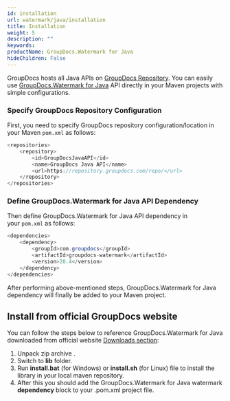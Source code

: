 ```yaml
---
id: installation
url: watermark/java/installation
title: Installation
weight: 5
description: ""
keywords: 
productName: GroupDocs.Watermark for Java
hideChildren: False
---
```

GroupDocs hosts all Java APIs on [GroupDocs Repository](https://repository.groupdocs.com). You can easily use [GroupDocs.Watermark for Java](https://artifact.groupdocs.com/webapp/#/artifacts/browse/tree/General/repo/com/groupdocs/groupdocs-watermark) API directly in your Maven projects with simple configurations.

### Specify GroupDocs Repository Configuration

First, you need to specify GroupDocs repository configuration/location in your Maven `pom.xml` as follows: 

```java
<repositories>
	<repository>
		<id>GroupDocsJavaAPI</id>
		<name>GroupDocs Java API</name>
		<url>https://repository.groupdocs.com/repo/</url>
	</repository>
</repositories>
```

### Define GroupDocs.Watermark for Java API Dependency

Then define GroupDocs.Watermark for Java API dependency in your `pom.xml` as follows:

```java
<dependencies>
    <dependency>
        <groupId>com.groupdocs</groupId>
        <artifactId>groupdocs-watermark</artifactId>
        <version>20.4</version> 
    </dependency>
</dependencies>
```

After performing above-mentioned steps, GroupDocs.Watermark for Java dependency will finally be added to your Maven project.

## Install from official GroupDocs website

You can follow the steps below to reference GroupDocs.Watermark for Java downloaded from official website [Downloads section](https://downloads.groupdocs.com/watermark/java):

1.  Unpack zip archive .
2.  Switch to **lib** folder.
3.  Run **install.bat** (for Windows) or **install.sh** (for Linux) file to install the library in your local maven repository.
4.  After this you should add the GroupDocs.Watermark for Java watermark **dependency** block to your .pom.xml project file.
